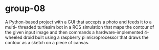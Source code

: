 # group-08

A Python-based project with a GUI that accepts a photo and feeds it to a multi- threaded turtlesim bot in a ROS simulation that maps the contour of the given input image and then commands a hardware-implemented 4-wheeled droid built using a raspberry pi microprocessor that draws the contour as a sketch on a piece of canvas.
